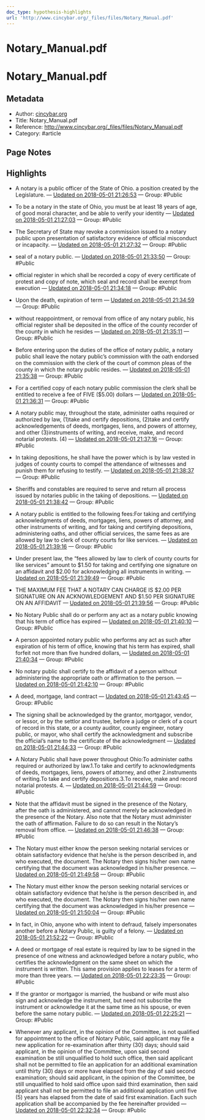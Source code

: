 ```yaml
---
doc_type: hypothesis-highlights
url: 'http://www.cincybar.org/_files/files/Notary_Manual.pdf'
---
```

# Notary_Manual.pdf


# Notary_Manual.pdf

## Metadata
- Author: [cincybar.org]()
- Title: Notary_Manual.pdf
- Reference: http://www.cincybar.org/_files/files/Notary_Manual.pdf
- Category: #article

## Page Notes
## Highlights
- A notary is a public officer of the State of Ohio. a position created by the Legislature. — [Updated on 2018-05-01 21:26:53](https://hyp.is/5Y6qNE2nEei51j94V6NsHQ/www.cincybar.org/_files/files/Notary_Manual.pdf) — Group: #Public

- To be a notary in the state of Ohio, you must be at least 18 years of age, of good moral character, and be able to verify your identity — [Updated on 2018-05-01 21:27:03](https://hyp.is/62E4ZE2nEeizWy_S8x8ASg/www.cincybar.org/_files/files/Notary_Manual.pdf) — Group: #Public

-  The Secretary of State may revoke a commission issued to a notary public upon presentation of satisfactory evidence of official misconduct or incapacity. — [Updated on 2018-05-01 21:27:32](https://hyp.is/_MIUPk2nEeibBstlcZh6XA/www.cincybar.org/_files/files/Notary_Manual.pdf) — Group: #Public

- seal of a notary public.  — [Updated on 2018-05-01 21:33:50](https://hyp.is/3bnPwk2oEeitkCt_OdAcBA/www.cincybar.org/_files/files/Notary_Manual.pdf) — Group: #Public

- official register in which shall be recorded a copy of every certificate of protest and copy of note, which seal and record shall be exempt from execution — [Updated on 2018-05-01 21:34:18](https://hyp.is/7ngNkk2oEei0bzsqQR2MAA/www.cincybar.org/_files/files/Notary_Manual.pdf) — Group: #Public

- Upon the death, expiration of term — [Updated on 2018-05-01 21:34:59](https://hyp.is/ByynWE2pEeibrTuF2l4rmg/www.cincybar.org/_files/files/Notary_Manual.pdf) — Group: #Public

- without reappointment, or removal from office of any notary public, his official register shall be deposited in the office of the county recorder of the county in which he resides — [Updated on 2018-05-01 21:35:11](https://hyp.is/DjTgiE2pEeiRO9NWg3tXLA/www.cincybar.org/_files/files/Notary_Manual.pdf) — Group: #Public

- Before entering upon the duties of the office of notary public, a notary public shall leave the notary public’s commission with the oath endorsed on the commission with the clerk of the court of common pleas of the county in which the notary public resides. — [Updated on 2018-05-01 21:35:38](https://hyp.is/Hk64aE2pEeitbasNIHW8Zw/www.cincybar.org/_files/files/Notary_Manual.pdf) — Group: #Public

-  For a certified copy of each notary public commission the clerk shall be entitled to receive a fee of FIVE ($5.00) dollars — [Updated on 2018-05-01 21:36:31](https://hyp.is/PezEik2pEei0p1t7dQu8pw/www.cincybar.org/_files/files/Notary_Manual.pdf) — Group: #Public

- A notary public may, throughout the state, administer oaths required or authorized by law, (1)take and certify depositions, (2)take and certify acknowledgements of deeds, mortgages, liens, and powers of attorney, and other (3)instruments of writing, and receive, make, and record notarial protests. (4) — [Updated on 2018-05-01 21:37:16](https://hyp.is/WH8cWE2pEeiKMFPsLyevaA/www.cincybar.org/_files/files/Notary_Manual.pdf) — Group: #Public

- In taking depositions, he shall have the power which is by law vested in judges of county courts to compel the attendance of witnesses and punish them for refusing to testify.  — [Updated on 2018-05-01 21:38:37](https://hyp.is/iKY0Ak2pEeiYLgOPgTXkdw/www.cincybar.org/_files/files/Notary_Manual.pdf) — Group: #Public

- Sheriffs and constables are required to serve and return all process issued by notaries public in the taking of depositions. — [Updated on 2018-05-01 21:38:42](https://hyp.is/i6Zbgk2pEeizR7ctFGWy-g/www.cincybar.org/_files/files/Notary_Manual.pdf) — Group: #Public

- A notary public is entitled to the following fees:For taking and certifying acknowledgments of deeds, mortgages, liens, powers of attorney, and other instruments of writing, and for taking and certifying depositions, administering oaths, and other official services, the same fees as are allowed by law to clerk of county courts for like services. — [Updated on 2018-05-01 21:39:16](https://hyp.is/oBhYLE2pEeiETsvwaIFqkA/www.cincybar.org/_files/files/Notary_Manual.pdf) — Group: #Public

- Under present law, the “fees allowed by law to clerk of county courts for like services” amount to $1.50 for taking and certifying one signature on an affidavit and $2.00 for acknowledging all instruments in writing. — [Updated on 2018-05-01 21:39:49](https://hyp.is/s-WpQE2pEei4FLO9RCUwyg/www.cincybar.org/_files/files/Notary_Manual.pdf) — Group: #Public

- THE MAXIMUM FEE THAT A NOTARY CAN CHARGE IS $2.00 PER SIGNATURE ON AN ACKNOWLEDGEMENT AND $1.50 PER SIGNATURE ON AN AFFIDAVIT — [Updated on 2018-05-01 21:39:56](https://hyp.is/t9GFBk2pEeilv4srThhTPQ/www.cincybar.org/_files/files/Notary_Manual.pdf) — Group: #Public

- No Notary Public shall do or perform any act as a notary public knowing that his term of office has expired — [Updated on 2018-05-01 21:40:10](https://hyp.is/wHa1PE2pEeiW-6MOEyzzlw/www.cincybar.org/_files/files/Notary_Manual.pdf) — Group: #Public

- A person appointed notary public who performs any act as such after expiration of his term of office, knowing that his term has expired, shall forfeit not more than five hundred dollars, — [Updated on 2018-05-01 21:40:34](https://hyp.is/zq8EQk2pEeibdFME-vy2sg/www.cincybar.org/_files/files/Notary_Manual.pdf) — Group: #Public

- No notary public shall certify to the affidavit of a person without administering the appropriate oath or affirmation to the person. — [Updated on 2018-05-01 21:42:10](https://hyp.is/B66HkE2qEeiuF1c6lFAIFg/www.cincybar.org/_files/files/Notary_Manual.pdf) — Group: #Public

- A deed, mortgage, land contract  — [Updated on 2018-05-01 21:43:45](https://hyp.is/QD3n1k2qEei71IOnpwEVfw/www.cincybar.org/_files/files/Notary_Manual.pdf) — Group: #Public

- The signing shall be acknowledged by the grantor, mortgagor, vendor, or lessor, or by the settlor and trustee, before a judge or clerk of a court of record in this state, or a county auditor, county engineer, notary public, or mayor, who shall certify the acknowledgment and subscribe the official’s name to the certificate of the acknowledgment — [Updated on 2018-05-01 21:44:33](https://hyp.is/XQmyCk2qEeisOON2Kpn99A/www.cincybar.org/_files/files/Notary_Manual.pdf) — Group: #Public

- A Notary Public shall have power throughout Ohio:To administer oaths required or authorized by law.1.To take and certify to acknowledgments of deeds, mortgages, liens, powers of attorney, and other 2.instruments of writing.To take and certify depositions.3.To receive, make and record notarial protests. 4. — [Updated on 2018-05-01 21:44:59](https://hyp.is/bFyk9k2qEeisOT-0mnCkUQ/www.cincybar.org/_files/files/Notary_Manual.pdf) — Group: #Public

- Note that the affidavit must be signed in the presence of the Notary, after the oath is administered, and cannot merely be acknowledged in the presence of the Notary. Also note that the Notary must administer the oath of affirmation. Failure to do so can result in the Notary’s removal from office. — [Updated on 2018-05-01 21:46:38](https://hyp.is/p3QxEk2qEeibasfvTATd9w/www.cincybar.org/_files/files/Notary_Manual.pdf) — Group: #Public

- The Notary must either know the person seeking notarial services or obtain satisfactory evidence that he/she is the person described in, and who executed, the document. The Notary then signs his/her own name certifying that the document was acknowledged in his/her presence. — [Updated on 2018-05-01 21:49:58](https://hyp.is/HpM6VE2rEeif-vNpiNNNEw/www.cincybar.org/_files/files/Notary_Manual.pdf) — Group: #Public

- The Notary must either know the person seeking notarial services or obtain satisfactory evidence that he/she is the person described in, and who executed, the document. The Notary then signs his/her own name certifying that the document was acknowledged in his/her presence — [Updated on 2018-05-01 21:50:04](https://hyp.is/IgvLiE2rEeifLSuUV1ICrA/www.cincybar.org/_files/files/Notary_Manual.pdf) — Group: #Public

- In fact, in Ohio, anyone who with intent to defraud, falsely impersonates another before a Notary Public, is guilty of a felony. — [Updated on 2018-05-01 21:52:22](https://hyp.is/dKrhdk2rEei6XHeGTS20Zg/www.cincybar.org/_files/files/Notary_Manual.pdf) — Group: #Public

- A deed or mortgage of real estate is required by law to be signed in the presence of one witness and acknowledged before a notary public, who certifies the acknowledgment on the same sheet on which the instrument is written. This same provision applies to leases for a term of more than three years. — [Updated on 2018-05-01 22:23:35](https://hyp.is/0S9n9k2vEei6Xacz-SHuDQ/www.cincybar.org/_files/files/Notary_Manual.pdf) — Group: #Public

- If the grantor or mortgagor is married, the husband or wife must also sign and acknowledge the instrument, but need not subscribe the instrument or acknowledge it at the same time as his spouse, or even before the same notary public. — [Updated on 2018-05-01 22:25:21](https://hyp.is/D_iNPE2wEeiEZTPeIgMzgQ/www.cincybar.org/_files/files/Notary_Manual.pdf) — Group: #Public

- Whenever any applicant, in the opinion of the Committee, is not qualified for appointment to the office of Notary Public, said applicant may file a new application for re-examination after thirty (30) days; should said applicant, in the opinion of the Committee, upon said second examination be still unqualified to hold such office, then said applicant shall not be permitted to file an application for an additional examination until thirty (30) days or more have elapsed from the day of said second examination; should said applicant, in the opinion of the Committee, be still unqualified to hold said office upon said third examination, then said applicant shall not be permitted to file an additional application until five (5) years has elapsed from the date of said first examination. Each such application shall be accompanied by the fee hereinafter provided — [Updated on 2018-05-01 22:32:34](https://hyp.is/EjEaRk2xEeif_Wucl4fZZA/www.cincybar.org/_files/files/Notary_Manual.pdf) — Group: #Public



